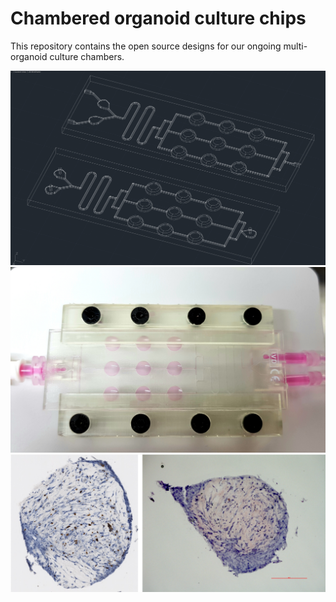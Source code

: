# Chambered organoid culture chips  
This repository contains the open source designs for our ongoing multi-organoid culture chambers.

![alt text](https://github.com/haniffalab/HL_open_source_hardware/blob/main/4_HL_prototype_micro_fluidic_culture_chip/image32.png)
![alt text](https://github.com/haniffalab/HL_open_source_hardware/blob/main/4_HL_prototype_micro_fluidic_culture_chip/20210126_175512%20(1).jpg)
![alt text](https://github.com/haniffalab/HL_open_source_hardware/blob/main/4_HL_prototype_micro_fluidic_culture_chip/organoids.png)
